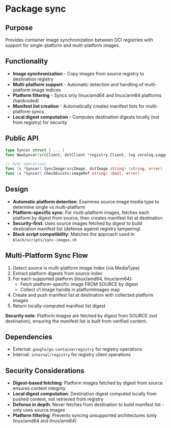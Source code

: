 # Package sync

## Purpose

Provides container image synchronization between OCI registries with support for single-platform and multi-platform images.

## Functionality

- **Image synchronization** - Copy images from source registry to destination registry
- **Multi-platform support** - Automatic detection and handling of multi-platform image indices
- **Platform filtering** - Syncs only linux/amd64 and linux/arm64 platforms (hardcoded)
- **Manifest list creation** - Automatically creates manifest lists for multi-platform syncs
- **Local digest computation** - Computes destination digests locally (not from registry) for security

## Public API

```go
type Syncer struct { ... }
func NewSyncer(srcClient, dstClient *registry.Client, log zerolog.Logger) *Syncer

// Sync operations
func (s *Syncer) SyncImage(srcImage, dstImage string) (string, error)
func (s *Syncer) CheckExists(imageRef string) (bool, error)
```

## Design

- **Automatic platform detection**: Examines source image media type to determine single vs multi-platform
- **Platform-specific sync**: For multi-platform images, fetches each platform by digest from source, then creates manifest list at destination
- **Security-first**: Uses source images fetched by digest to build destination manifest list (defense against registry tampering)
- **Black script compatibility**: Matches the approach used in `black/scripts/sync-images.sh`

## Multi-Platform Sync Flow

1. Detect source is multi-platform image index (via MediaType)
2. Extract platform digests from source index
3. For each supported platform (linux/amd64, linux/arm64):
   - Fetch platform-specific image FROM SOURCE by digest
   - Collect v1.Image handle in platformImages map
4. Create and push manifest list at destination with collected platform images
5. Return locally-computed manifest list digest

**Security note**: Platform images are fetched by digest from SOURCE (not destination), ensuring the manifest list is built from verified content.

## Dependencies

- External: `google/go-containerregistry` for registry operations
- Internal: `internal/registry` for registry client operations

## Security Considerations

- **Digest-based fetching**: Platform images fetched by digest from source ensures content integrity
- **Local digest computation**: Destination digest computed locally from pushed content, not retrieved from registry
- **Defense in depth**: Never fetches from destination to build manifest list - only uses source images
- **Platform filtering**: Prevents syncing unsupported architectures (only linux/amd64 and linux/arm64)
